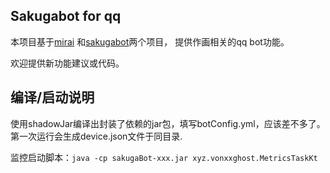 ## Sakugabot for qq

本项目基于[mirai](https://github.com/mamoe/mirai) 和[sakugabot](https://github.com/ElnathMojo/sakugabot)两个项目，
提供作画相关的qq bot功能。

欢迎提供新功能建议或代码。

## 编译/启动说明

使用shadowJar编译出封装了依赖的jar包，填写botConfig.yml，应该差不多了。第一次运行会生成device.json文件于同目录.

监控启动脚本：`java -cp sakugaBot-xxx.jar xyz.vonxxghost.MetricsTaskKt`
